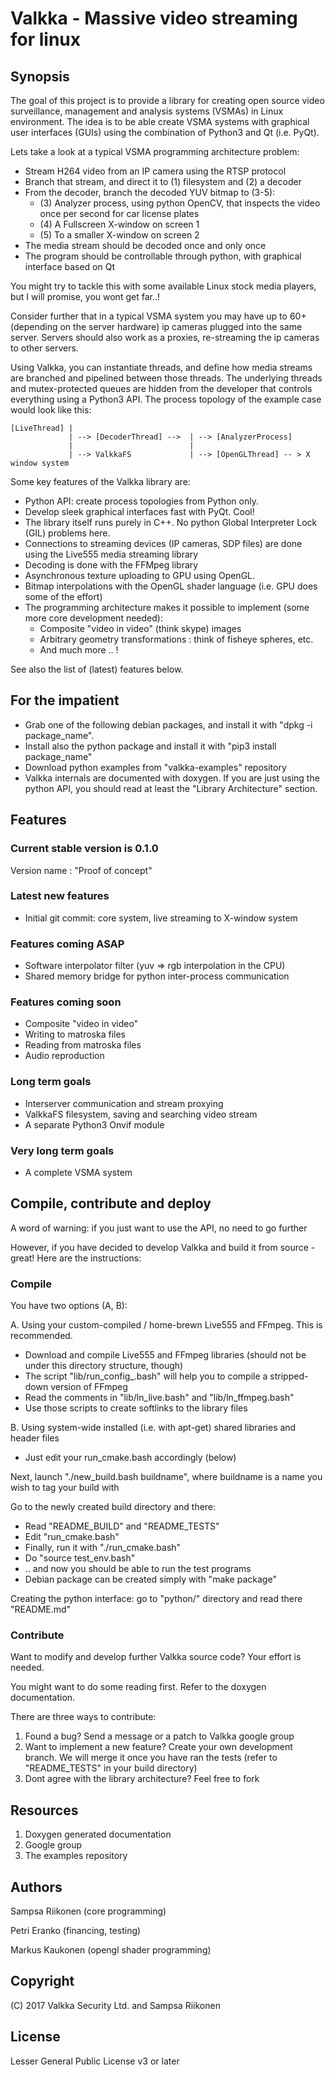 # Valkka - Massive video streaming for linux

## Synopsis
The goal of this project is to provide a library for creating open source video surveillance, management and analysis systems (VSMAs) in Linux environment.  The idea is to be able create VSMA systems with graphical user interfaces (GUIs) using the combination of Python3 and Qt (i.e. PyQt).

Lets take a look at a typical VSMA programming architecture problem:
- Stream H264 video from an IP camera using the RTSP protocol
- Branch that stream, and direct it to (1) filesystem and (2) a decoder
- From the decoder, branch the decoded YUV bitmap to (3-5):
  - (3) Analyzer process, using python OpenCV, that inspects the video once per second for car license plates
  - (4) A Fullscreen X-window on screen 1
  - (5) To a smaller X-window on screen 2
- The media stream should be decoded once and only once
- The program should be controllable through python, with graphical interface based on Qt

You might try to tackle this with some available Linux stock media players, but I will promise, you wont get far..!

Consider further that in a typical VSMA system you may have up to 60+ (depending on the server hardware) ip cameras plugged into the same server.  Servers should also work as a proxies, re-streaming the ip cameras to other servers.

Using Valkka, you can instantiate threads, and define how media streams are branched and pipelined between those threads.  The underlying threads and mutex-protected queues are hidden from the developer that controls everything using a Python3 API.  The process topology of the example case would look like this:


    [LiveThread] |
                 | --> [DecoderThread] -->  | --> [AnalyzerProcess] 
                 |                          |
                 | --> ValkkaFS             | --> [OpenGLThread] -- > X window system

             
Some key features of the Valkka library are:
- Python API: create process topologies from Python only.  
- Develop sleek graphical interfaces fast with PyQt.  Cool!
- The library itself runs purely in C++.  No python Global Interpreter Lock (GIL) problems here.
- Connections to streaming devices (IP cameras, SDP files) are done using the Live555 media streaming library
- Decoding is done with the FFMpeg library
- Asynchronous texture uploading to GPU using OpenGL.  
- Bitmap interpolations with the OpenGL shader language (i.e. GPU does some of the effort)
- The programming architecture makes it possible to implement (some more core development needed):
  - Composite "video in video" (think skype) images
  - Arbitrary geometry transformations : think of fisheye spheres, etc.
  - And much more .. !

See also the list of (latest) features below.

## For the impatient
- Grab one of the following debian packages, and install it with "dpkg -i package_name".
- Install also the python package and install it with "pip3 install package_name"
- Download python examples from "valkka-examples" repository
- Valkka internals are documented with doxygen.  If you are just using the python API, you should read at least the "Library Architecture" section.

## Features

### Current stable version is 0.1.0  
Version name : "Proof of concept"

### Latest new features
- Initial git commit: core system, live streaming to X-window system

### Features coming ASAP
- Software interpolator filter (yuv => rgb interpolation in the CPU)
- Shared memory bridge for python inter-process communication

### Features coming soon
- Composite "video in video"
- Writing to matroska files
- Reading from matroska files
- Audio reproduction

### Long term goals
- Interserver communication and stream proxying
- ValkkaFS filesystem, saving and searching video stream
- A separate Python3 Onvif module

### Very long term goals
- A complete VSMA system

## Compile, contribute and deploy

A word of warning: if you just want to use the API, no need to go further

However, if you have decided to develop Valkka and build it from source - great!  Here are the instructions:

### Compile

You have two options (A, B):

A. Using your custom-compiled / home-brewn Live555 and FFmpeg.  This is recommended.
  - Download and compile Live555 and FFmpeg libraries (should not be under this directory structure, though)
  - The script "lib/run_config_.bash" will help you to compile a stripped-down version of FFmpeg
  - Read the comments in "lib/ln_live.bash" and "lib/ln_ffmpeg.bash"
  - Use those scripts to create softlinks to the library files

B. Using system-wide installed (i.e. with apt-get) shared libraries and header files
  - Just edit your run_cmake.bash accordingly (below)

Next, launch "./new_build.bash buildname", where buildname is a name you wish to tag your build with

Go to the newly created build directory and there:
  - Read "README_BUILD" and "README_TESTS"
  - Edit "run_cmake.bash"
  - Finally, run it with "./run_cmake.bash"
  - Do "source test_env.bash"
  - .. and now you should be able to run the test programs
  - Debian package can be created simply with "make package"

Creating the python interface: go to "python/" directory and read there "README.md"

### Contribute

Want to modify and develop further Valkka source code?  Your effort is needed.

You might want to do some reading first.  Refer to the doxygen documentation.

There are three ways to contribute:

1. Found a bug?  Send a message or a patch to Valkka google group
2. Want to implement a new feature?  Create your own development branch.  We will merge it once you have ran the tests (refer to "README_TESTS" in your build directory)
3. Dont agree with the library architecture?  Feel free to fork

## Resources
1. Doxygen generated documentation
2. Google group
3. The examples repository

## Authors
Sampsa Riikonen (core programming)

Petri Eranko (financing, testing)

Markus Kaukonen (opengl shader programming)

## Copyright
(C) 2017 Valkka Security Ltd. and Sampsa Riikonen

## License
Lesser General Public License v3 or later

